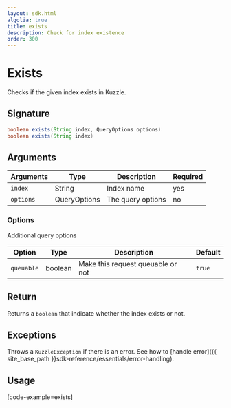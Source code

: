 ```yaml
---
layout: sdk.html
algolia: true
title: exists
description: Check for index existence
order: 300
---
```


# Exists

Checks if the given index exists in Kuzzle.

## Signature

``` java
boolean exists(String index, QueryOptions options)
boolean exists(String index)
```

## Arguments

| Arguments     | Type         | Description              | Required
|---------------|------------- |--------------------------|-----------
| ``index``     | String       | Index name               | yes
| ``options``   | QueryOptions | The query options       | no

### __Options__

Additional query options

| Option   | Type    | Description                       | Default |
| -------- | ------- | --------------------------------- | ------- |
| `queuable` | boolean | Make this request queuable or not | `true`    |



## Return

Returns a `boolean` that indicate whether the index exists or not.

## Exceptions

Throws a `KuzzleException` if there is an error. See how to [handle error]({{ site_base_path }}sdk-reference/essentials/error-handling).

## Usage

[code-example=exists]

